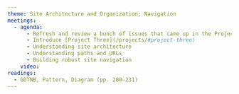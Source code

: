 ```yaml
---
theme: Site Architecture and Organization; Navigation
meetings:
  - agenda:
      - Refresh and review a bunch of issues that came up in the Project Two drafts
      - Introduce [Project Three](/projects/#project-three)
      - Understanding site architecture
      - Understanding paths and URLs
      - Building robust site navigation
    video:
readings:
  - GDTNB, Pattern, Diagram (pp. 200–231)
---
```

